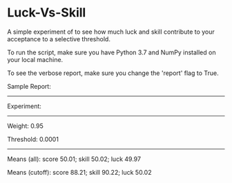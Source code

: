 # Luck-Vs-Skill
A simple experiment of to see how much luck and skill contribute to your acceptance to a selective threshold.

To run the script, make sure you have Python 3.7 and NumPy installed on your local machine.

To see the verbose report, make sure you change the 'report' flag to True.

Sample Report:

------------------------------------------------------

Experiment:

------------------------------------------------------

Weight: 0.95

Threshold: 0.0001

------------------------------------------------------

Means (all):    score 50.01; skill 50.02; luck 49.97

Means (cutoff): score 88.21; skill 90.22; luck 50.02
